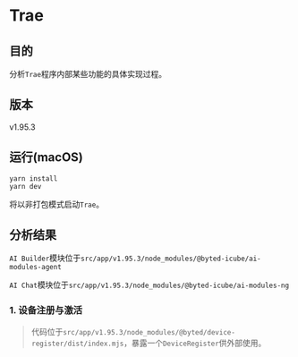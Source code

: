 # Trae

## 目的

分析`Trae`程序内部某些功能的具体实现过程。

## 版本

v1.95.3

## 运行(macOS)

```shell
yarn install
yarn dev
```
将以非打包模式启动`Trae`。

## 分析结果

`AI Builder`模块位于`src/app/v1.95.3/node_modules/@byted-icube/ai-modules-agent`

`AI Chat`模块位于`src/app/v1.95.3/node_modules/@byted-icube/ai-modules-ng`

### 1. 设备注册与激活

> 代码位于`src/app/v1.95.3/node_modules/@byted/device-register/dist/index.mjs`，暴露一个`DeviceRegister`供外部使用。

